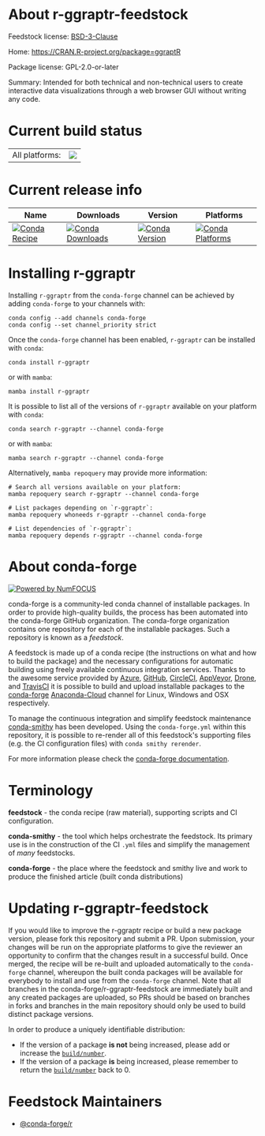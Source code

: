 About r-ggraptr-feedstock
=========================

Feedstock license: [BSD-3-Clause](https://github.com/conda-forge/r-ggraptr-feedstock/blob/main/LICENSE.txt)

Home: https://CRAN.R-project.org/package=ggraptR

Package license: GPL-2.0-or-later

Summary: Intended for both technical and non-technical users to create interactive data visualizations through a web browser GUI without writing any code.

Current build status
====================


<table><tr><td>All platforms:</td>
    <td>
      <a href="https://dev.azure.com/conda-forge/feedstock-builds/_build/latest?definitionId=16388&branchName=main">
        <img src="https://dev.azure.com/conda-forge/feedstock-builds/_apis/build/status/r-ggraptr-feedstock?branchName=main">
      </a>
    </td>
  </tr>
</table>

Current release info
====================

| Name | Downloads | Version | Platforms |
| --- | --- | --- | --- |
| [![Conda Recipe](https://img.shields.io/badge/recipe-r--ggraptr-green.svg)](https://anaconda.org/conda-forge/r-ggraptr) | [![Conda Downloads](https://img.shields.io/conda/dn/conda-forge/r-ggraptr.svg)](https://anaconda.org/conda-forge/r-ggraptr) | [![Conda Version](https://img.shields.io/conda/vn/conda-forge/r-ggraptr.svg)](https://anaconda.org/conda-forge/r-ggraptr) | [![Conda Platforms](https://img.shields.io/conda/pn/conda-forge/r-ggraptr.svg)](https://anaconda.org/conda-forge/r-ggraptr) |

Installing r-ggraptr
====================

Installing `r-ggraptr` from the `conda-forge` channel can be achieved by adding `conda-forge` to your channels with:

```
conda config --add channels conda-forge
conda config --set channel_priority strict
```

Once the `conda-forge` channel has been enabled, `r-ggraptr` can be installed with `conda`:

```
conda install r-ggraptr
```

or with `mamba`:

```
mamba install r-ggraptr
```

It is possible to list all of the versions of `r-ggraptr` available on your platform with `conda`:

```
conda search r-ggraptr --channel conda-forge
```

or with `mamba`:

```
mamba search r-ggraptr --channel conda-forge
```

Alternatively, `mamba repoquery` may provide more information:

```
# Search all versions available on your platform:
mamba repoquery search r-ggraptr --channel conda-forge

# List packages depending on `r-ggraptr`:
mamba repoquery whoneeds r-ggraptr --channel conda-forge

# List dependencies of `r-ggraptr`:
mamba repoquery depends r-ggraptr --channel conda-forge
```


About conda-forge
=================

[![Powered by
NumFOCUS](https://img.shields.io/badge/powered%20by-NumFOCUS-orange.svg?style=flat&colorA=E1523D&colorB=007D8A)](https://numfocus.org)

conda-forge is a community-led conda channel of installable packages.
In order to provide high-quality builds, the process has been automated into the
conda-forge GitHub organization. The conda-forge organization contains one repository
for each of the installable packages. Such a repository is known as a *feedstock*.

A feedstock is made up of a conda recipe (the instructions on what and how to build
the package) and the necessary configurations for automatic building using freely
available continuous integration services. Thanks to the awesome service provided by
[Azure](https://azure.microsoft.com/en-us/services/devops/), [GitHub](https://github.com/),
[CircleCI](https://circleci.com/), [AppVeyor](https://www.appveyor.com/),
[Drone](https://cloud.drone.io/welcome), and [TravisCI](https://travis-ci.com/)
it is possible to build and upload installable packages to the
[conda-forge](https://anaconda.org/conda-forge) [Anaconda-Cloud](https://anaconda.org/)
channel for Linux, Windows and OSX respectively.

To manage the continuous integration and simplify feedstock maintenance
[conda-smithy](https://github.com/conda-forge/conda-smithy) has been developed.
Using the ``conda-forge.yml`` within this repository, it is possible to re-render all of
this feedstock's supporting files (e.g. the CI configuration files) with ``conda smithy rerender``.

For more information please check the [conda-forge documentation](https://conda-forge.org/docs/).

Terminology
===========

**feedstock** - the conda recipe (raw material), supporting scripts and CI configuration.

**conda-smithy** - the tool which helps orchestrate the feedstock.
                   Its primary use is in the construction of the CI ``.yml`` files
                   and simplify the management of *many* feedstocks.

**conda-forge** - the place where the feedstock and smithy live and work to
                  produce the finished article (built conda distributions)


Updating r-ggraptr-feedstock
============================

If you would like to improve the r-ggraptr recipe or build a new
package version, please fork this repository and submit a PR. Upon submission,
your changes will be run on the appropriate platforms to give the reviewer an
opportunity to confirm that the changes result in a successful build. Once
merged, the recipe will be re-built and uploaded automatically to the
`conda-forge` channel, whereupon the built conda packages will be available for
everybody to install and use from the `conda-forge` channel.
Note that all branches in the conda-forge/r-ggraptr-feedstock are
immediately built and any created packages are uploaded, so PRs should be based
on branches in forks and branches in the main repository should only be used to
build distinct package versions.

In order to produce a uniquely identifiable distribution:
 * If the version of a package **is not** being increased, please add or increase
   the [``build/number``](https://docs.conda.io/projects/conda-build/en/latest/resources/define-metadata.html#build-number-and-string).
 * If the version of a package **is** being increased, please remember to return
   the [``build/number``](https://docs.conda.io/projects/conda-build/en/latest/resources/define-metadata.html#build-number-and-string)
   back to 0.

Feedstock Maintainers
=====================

* [@conda-forge/r](https://github.com/conda-forge/r/)

